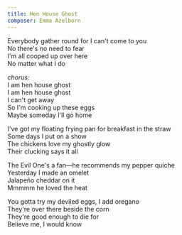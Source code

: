 ```yaml
---
title: Hen House Ghost
composer: Emma Azelborn
---
```


Everybody gather round for I can't come to you  
No there's no need to fear  
I'm all cooped up over here  
No matter what I do  

_chorus:_   
I am hen house ghost  
I am hen house ghost  
I can't get away   
So I'm cooking up these eggs   
Maybe someday I'll go home   

I've got my floating frying pan for breakfast in the straw   
Some days I put on a show  
The chickens love my ghostly glow   
Their clucking says it all  

The Evil One's a fan—he recommends my pepper quiche   
Yesterday I made an omelet   
Jalapeño cheddar on it   
Mmmmm he loved the heat  

You gotta try my deviled eggs, I add oregano  
They're over there beside the corn   
They're good enough to die for   
Believe me, I would know  